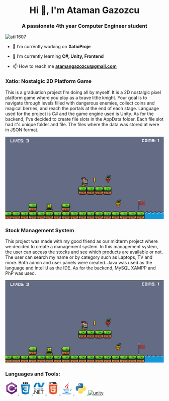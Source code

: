 <h1 align="center">Hi 👋, I'm Ataman Gazozcu</h1>
<h3 align="center">A passionate 4th year Computer Engineer student</h3>

<p align="left"> <img src="https://komarev.com/ghpvc/?username=atii1607&label=Profile%20views&color=0e75b6&style=flat" alt="atii1607" /> </p>

- 🔭 I’m currently working on **XatioProje**

- 🌱 I’m currently learning **C#, Unity, Frontend**

- 📫 How to reach me **atamangazozcu@gmail.com**

<h3 align="left"> Xatio: Nostalgic 2D Platform Game</h3>
<p>This is a graduation project I'm doing all by myself. It is a 2D nostalgic pixel platform game where you play as a brave little knight. Your goal is to navigate through levels filled with dangerous enemies, collect coins and magical berries, and reach the portals at the end of each stage. Language used for the project is C# and the game engine used is Unity. As for the backend, I've decided to create file slots in the AppData folder. Each file slot had it's unique folder and file. The files where the data was stored at were in JSON format.</p>

<img src="Ekran görüntüsü 2025-04-22 143520.png" alt="Knight Game Screenshot" width="600"/>

<h3 align="left"> Stock Management System </h3>
<p>This project was made with my good friend as our midterm project where we decided to create a management system. In this management system, the user can access the stocks and see which products are available or not. The user can search my name or by category such as Laptops, TV and more. Both admin and user panels were created. Java was used as the language and IntelliJ as the IDE. As for the backend, MySQL XAMPP and PhP was used.  </p>

<img src="Ekran görüntüsü 2025-04-22 143520.png" alt="Knight Game Screenshot" width="600"/>


<h3 align="left">Languages and Tools:</h3>
<p align="left"> <a href="https://www.w3schools.com/cs/" target="_blank" rel="noreferrer"> <img src="https://raw.githubusercontent.com/devicons/devicon/master/icons/csharp/csharp-original.svg" alt="csharp" width="40" height="40"/> </a> <a href="https://www.w3schools.com/css/" target="_blank" rel="noreferrer"> <img src="https://raw.githubusercontent.com/devicons/devicon/master/icons/css3/css3-original-wordmark.svg" alt="css3" width="40" height="40"/> </a> <a href="https://dotnet.microsoft.com/" target="_blank" rel="noreferrer"> <img src="https://raw.githubusercontent.com/devicons/devicon/master/icons/dot-net/dot-net-original-wordmark.svg" alt="dotnet" width="40" height="40"/> </a> <a href="https://www.w3.org/html/" target="_blank" rel="noreferrer"> <img src="https://raw.githubusercontent.com/devicons/devicon/master/icons/html5/html5-original-wordmark.svg" alt="html5" width="40" height="40"/> </a> <a href="https://www.java.com" target="_blank" rel="noreferrer"> <img src="https://raw.githubusercontent.com/devicons/devicon/master/icons/java/java-original.svg" alt="java" width="40" height="40"/> </a> <a href="https://www.python.org" target="_blank" rel="noreferrer"> <img src="https://raw.githubusercontent.com/devicons/devicon/master/icons/python/python-original.svg" alt="python" width="40" height="40"/> </a> <a href="https://unity.com/" target="_blank" rel="noreferrer"> <img src="https://www.vectorlogo.zone/logos/unity3d/unity3d-icon.svg" alt="unity" width="40" height="40"/> </a> </p>
